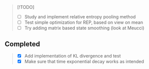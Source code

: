 > [!TODO]
> - [ ] Study and implement relative entropy pooling method
> - [ ] Test simple optimization for REP, based on view on mean 
> - [ ] Try adding matrix based state smoothing (look at Meucci) 

## Completed
> - [X] Add implementation of KL divergence and test 
> - [X] Make sure that time exponential decay works as intended 
